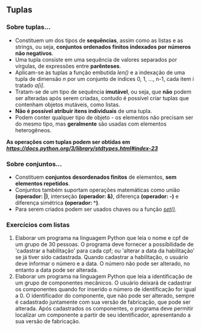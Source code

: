 ## Tuplas 

### Sobre tuplas...
- Constituem um dos tipos de **sequências**, assim como as listas e as strings, ou seja, **conjuntos ordenados finitos indexados por números não negativos**. 
- Uma tupla consiste em uma sequência de valores separados por vírgulas, de expressões entre **parênteses**.
- Aplicam-se às tuplas a função embutida *len()* e a indexação de uma tupla de dimensão *n* por um conjunto de índices 0, 1, …, n-1, cada item i tratado *a[i]*.
- Tratam-se de um tipo de sequência **imutável**, ou seja, que **não** podem ser alteradas após serem criadas, contudo é possível criar tuplas que contenham objetos mutáveis, como listas. 
- **Não é possível atribuir itens individuais** de uma tupla.
- Podem conter qualquer tipo de objeto - os elementos não precisam ser do mesmo tipo, mas **geralmente** são usadas com elementos heterogêneos.
  
**As operações com tuplas podem ser obtidas em *<https://docs.python.org/3/library/stdtypes.html#index-23>***

### Sobre conjuntos...
- Constituem **conjuntos desordenados finitos** de elementos, **sem elementos repetidos**.
- Conjuntos também suportam operações matemáticas como união **(operador: |)**, interseção **(operador: &)**, diferença **(operador: -)** e diferença simétrica **(operador: ^)**.
- Para serem criados podem ser usados chaves ou a função [*set()*](https://docs.python.org/pt-br/3/library/stdtypes.html#set).

### Exercícios com listas  
1. Elaborar um programa na linguagem Python que leia o nome e cpf de um grupo de 30 pessoas. O programa deve fornecer a possibilidade de 'cadastrar a habilitação' para cada cpf; ou 'alterar a data da habilitação' se já tiver sido cadastrada. Quando cadastrar a habilitação, o usuário deve informar o número e a data. O número não pode ser alterado, no entanto a data pode ser alterada. 
2. Elaborar um programa na linguagem Python que leia a identificação de um grupo de componentes mecânicos. O usuário deixará de cadastrar os componentes quando for inserido o número de identificação for igual a 0. O identificador do componente, que não pode ser alterado, sempre é cadastrado juntamente com sua versão de fabricação, que pode ser alterada. Após cadastrados os componentes, o programa deve permitir localizar um componente a partir de seu identificador, apresentando a sua versão de fabricação. 
